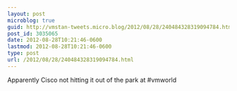 ```yaml
---
layout: post
microblog: true
guid: http://vmstan-tweets.micro.blog/2012/08/28/240484328319094784.html
post_id: 3035065
date: 2012-08-28T10:21:46-0600
lastmod: 2012-08-28T10:21:46-0600
type: post
url: /2012/08/28/240484328319094784.html
---
```

Apparently Cisco not hitting it out of the park at #vmworld
